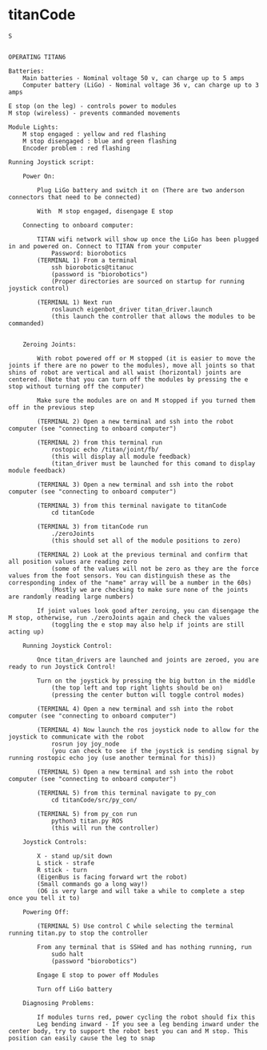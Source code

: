 # titanCode
	S


	OPERATING TITAN6

	Batteries:
		Main batteries - Nominal voltage 50 v, can charge up to 5 amps
		Computer battery (LiGo) - Nominal voltage 36 v, can charge up to 3 amps

	E stop (on the leg) - controls power to modules
	M stop (wireless) - prevents commanded movements 

	Module Lights:
		M stop engaged : yellow and red flashing
		M stop disengaged : blue and green flashing
		Encoder problem : red flashing

	Running Joystick script:

		Power On: 

			Plug LiGo battery and switch it on (There are two anderson connectors that need to be connected)

			With  M stop engaged, disengage E stop

		Connecting to onboard computer:

			TITAN wifi network will show up once the LiGo has been plugged in and powered on. Connect to TITAN from your computer
				Password: biorobotics
			(TERMINAL 1) From a terminal
				ssh biorobotics@titanuc
				(password is "biorobotics")
				(Proper directories are sourced on startup for running joystick control)

			(TERMINAL 1) Next run
				roslaunch eigenbot_driver titan_driver.launch
				(this launch the controller that allows the modules to be commanded)


		Zeroing Joints:

			With robot powered off or M stopped (it is easier to move the joints if there are no power to the modules), move all joints so that shins of robot are vertical and all waist (horizontal) joints are centered. (Note that you can turn off the modules by pressing the e stop without turning off the computer)

			Make sure the modules are on and M stopped if you turned them off in the previous step

			(TERMINAL 2) Open a new terminal and ssh into the robot computer (see "connecting to onboard computer")

			(TERMINAL 2) from this terminal run
				rostopic echo /titan/joint/fb/
				(this will display all module feedback)
				(titan_driver must be launched for this comand to display module feedback)

			(TERMINAL 3) Open a new terminal and ssh into the robot computer (see "connecting to onboard computer")

			(TERMINAL 3) from this terminal navigate to titanCode
				cd titanCode

			(TERMINAL 3) from titanCode run
				./zeroJoints
				(this should set all of the module positions to zero)

			(TERMINAL 2) Look at the previous terminal and confirm that all position values are reading zero
				(some of the values will not be zero as they are the force values from the foot sensors. You can distinguish these as the corresponding index of the "name" array will be a number in the 60s)
				(Mostly we are checking to make sure none of the joints are randomly reading large numbers)

			If joint values look good after zeroing, you can disengage the M stop, otherwise, run ./zeroJoints again and check the values
				(toggling the e stop may also help if joints are still acting up)

		Running Joystick Control:

			Once titan_drivers are launched and joints are zeroed, you are ready to run Joystick Control!

			Turn on the joystick by pressing the big button in the middle 
				(the top left and top right lights should be on)
				(pressing the center button will toggle control modes)

			(TERMINAL 4) Open a new terminal and ssh into the robot computer (see "connecting to onboard computer")

			(TERMINAL 4) Now launch the ros joystick node to allow for the joystick to communicate with the robot
				rosrun joy joy_node
				(you can check to see if the joystick is sending signal by running rostopic echo joy (use another terminal for this))

			(TERMINAL 5) Open a new terminal and ssh into the robot computer (see "connecting to onboard computer")

			(TERMINAL 5) from this terminal navigate to py_con
				cd titanCode/src/py_con/

			(TERMINAL 5) from py_con run
				python3 titan.py ROS
				(this will run the controller)

		Joystick Controls:

			X - stand up/sit down
			L stick - strafe
			R stick - turn
			(EigenBus is facing forward wrt the robot)
			(Small commands go a long way!)
			(O6 is very large and will take a while to complete a step once you tell it to)

		Powering Off:

			(TERMINAL 5) Use control C while selecting the terminal running titan.py to stop the controller

			From any terminal that is SSHed and has nothing running, run
				sudo halt
				(password "biorobotics")

			Engage E stop to power off Modules

			Turn off LiGo battery

		Diagnosing Problems:

			If modules turns red, power cycling the robot should fix this 
			Leg bending inward - If you see a leg bending inward under the center body, try to support the robot best you can and M stop. This position can easily cause the leg to snap





